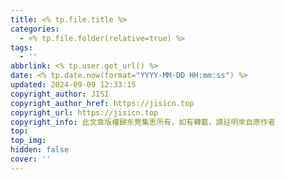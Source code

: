 ```yaml
---
title: <% tp.file.title %>  
categories:  
  - <% tp.file.folder(relative=true) %>
tags:  
  - ''
abbrlink: <% tp.user.get_url() %>
date: <% tp.date.now(format="YYYY-MM-DD HH:mm:ss") %>  
updated: 2024-09-09 12:33:15
copyright_author: JISI
copyright_author_href: https://jisicn.top
copyright_url: https://jisicn.top
copyright_info: 此文章版權歸东莞集思所有，如有轉載，請註明來自原作者
top: 
top_img: 
hidden: false
cover: ''
---
```

